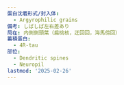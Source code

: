 ```yaml
---
蛋白沈着形式/封入体:
  - Argyrophilic grains
備考: しばしば左右差あり
局在: 内側側頭葉（扁桃核，迂回回，海馬傍回）
蓄積蛋白:
  - 4R-tau
部位:
  - Dendritic spines
  - Neuropil
lastmod: '2025-02-26'
---
```


